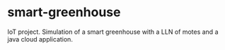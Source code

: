 # smart-greenhouse
IoT project. Simulation of a smart greenhouse with a LLN of motes and a java cloud application.
